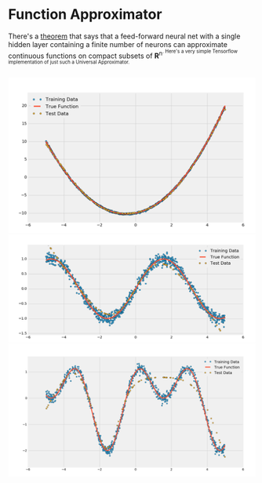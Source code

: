 # Function Approximator

There's a [theorem](https://en.wikipedia.org/wiki/Universal_approximation_theorem) that says that a feed-forward neural net with a single hidden layer containing a finite number of neurons can approximate continuous functions on compact subsets of **R**<sup>n<sup>. Here's a very simple Tensorflow implementation of just such a Universal Approximator.

![Quadratic](https://github.com/neal-o-r/function_approx/blob/master/quadratic.png)
![Sine](https://github.com/neal-o-r/function_approx/blob/master/sin.png)
![A compound trig funciton](https://github.com/neal-o-r/function_approx/blob/master/trig_func.png)
